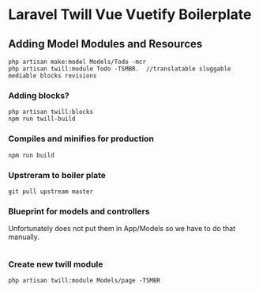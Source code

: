 # Laravel Twill Vue Vuetify Boilerplate

## Adding Model Modules and Resources
```
php artisan make:model Models/Todo -mcr
php artisan twill:module Todo -TSMBR.  //translatable sluggable mediable blocks revisions 
```

### Adding blocks?
```
php artisan twill:blocks
npm run twill-build
```

### Compiles and minifies for production
```
npm run build
```


### Upstreram to boiler plate
``
git pull upstream master
``

### Blueprint for models and controllers
Unfortunately does not put them in App/Models so we have to do that manually. 

```

```

### Create new twill module
```
php artisan twill:module Models/page -TSMBR
```

